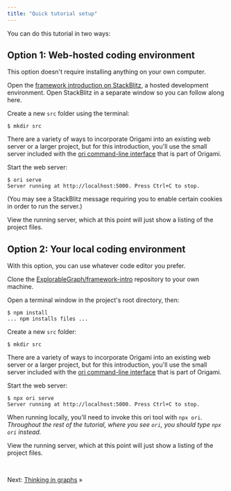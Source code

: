 ```yaml
---
title: "Quick tutorial setup"
---
```


You can do this tutorial in two ways:

## Option 1: Web-hosted coding environment

This option doesn't require installing anything on your own computer.

<span class="tutorialStep"></span> Open the [framework introduction on StackBlitz](https://stackblitz.com/github/ExplorableGraph/framework-intro), a hosted development environment. Open StackBlitz in a separate window so you can follow along here.

<span class="tutorialStep"></span> Create a new `src` folder using the terminal:

```console
$ mkdir src
```

There are a variety of ways to incorporate Origami into an existing web server or a larger project, but for this introduction, you'll use the small server included with the [ori command-line interface](/cli) that is part of Origami.

<span class="tutorialStep"></span> Start the web server:

```console
$ ori serve
Server running at http://localhost:5000. Press Ctrl+C to stop.
```

(You may see a StackBlitz message requiring you to enable certain cookies in order to run the server.)

<span class="tutorialStep"></span> View the running server, which at this point will just show a listing of the project files.

## Option 2: Your local coding environment

With this option, you can use whatever code editor you prefer.

<span class="tutorialStep"></span> Clone the [ExplorableGraph/framework-intro](https://github.com/ExplorableGraph/framework-intro) repository to your own machine.

<span class="tutorialStep"></span> Open a terminal window in the project's root directory, then:

```console
$ npm install
... npm installs files ...
```

<span class="tutorialStep"></span> Create a new `src` folder:

```console
$ mkdir src
```

There are a variety of ways to incorporate Origami into an existing web server or a larger project, but for this introduction, you'll use the small server included with the [ori command-line interface](/cli) that is part of Origami.

<span class="tutorialStep"></span> Start the web server:

```console
$ npx ori serve
Server running at http://localhost:5000. Press Ctrl+C to stop.
```

When running locally, you'll need to invoke this ori tool with `npx ori`. _Throughout the rest of the tutorial, where you see `ori`, you should type `npx ori` instead._

<span class="tutorialStep"></span> View the running server, which at this point will just show a listing of the project files.

&nbsp;

Next: [Thinking in graphs](intro1.html) »
